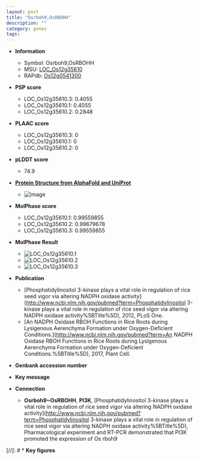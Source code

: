 ```yaml
---
layout: post
title: "Osrboh9,OsRBOHH"
description: ""
category: genes
tags: 
---
```


* **Information**  
    + Symbol: Osrboh9,OsRBOHH  
    + MSU: [LOC_Os12g35610](http://rice.plantbiology.msu.edu/cgi-bin/ORF_infopage.cgi?orf=LOC_Os12g35610)  
    + RAPdb: [Os12g0541300](http://rapdb.dna.affrc.go.jp/viewer/gbrowse_details/irgsp1?name=Os12g0541300)  

* **PSP score**  
    + LOC_Os12g35610.3: 0.4055 
    + LOC_Os12g35610.1: 0.4055 
    + LOC_Os12g35610.2: 0.2848 

* **PLAAC score**  
    + LOC_Os12g35610.3: 0 
    + LOC_Os12g35610.1: 0 
    + LOC_Os12g35610.2: 0 

* **pLDDT score**
    + 74.9

* **[Protein Structure from AlphaFold and UniProt](https://www.uniprot.org/uniprotkb/Q2QP56/entry#structure)**
    + ![image](https://ricepsp.github.io/images/Q2/AF-Q2QP56-F1.png)

* **MolPhase score**
    + LOC_Os12g35610.1: 0.99559855
    + LOC_Os12g35610.2: 0.99679678
    + LOC_Os12g35610.3: 0.99559855

* **MolPhase Result**
    + ![LOC_Os12g35610.1](https://304243504.github.io/Pictures/LOC_Os12g/LOC_Os12g35610.1.png)
    + ![LOC_Os12g35610.2](https://304243504.github.io/Pictures/LOC_Os12g/LOC_Os12g35610.2.png)
    + ![LOC_Os12g35610.3](https://304243504.github.io/Pictures/LOC_Os12g/LOC_Os12g35610.3.png)

* **Publication**  
    + [Phosphatidylinositol 3-kinase plays a vital role in regulation of rice seed vigor via altering NADPH oxidase activity](http://www.ncbi.nlm.nih.gov/pubmed?term=Phosphatidylinositol 3-kinase plays a vital role in regulation of rice seed vigor via altering NADPH oxidase activity%5BTitle%5D), 2012, PLoS One.
    + [An NADPH Oxidase RBOH Functions in Rice Roots during Lysigenous Aerenchyma Formation under Oxygen-Deficient Conditions.](http://www.ncbi.nlm.nih.gov/pubmed?term=An NADPH Oxidase RBOH Functions in Rice Roots during Lysigenous Aerenchyma Formation under Oxygen-Deficient Conditions.%5BTitle%5D), 2017, Plant Cell.

* **Genbank accession number**  

* **Key message**  

* **Connection**  
    + __Osrboh9~OsRBOHH__, __PI3K__, [Phosphatidylinositol 3-kinase plays a vital role in regulation of rice seed vigor via altering NADPH oxidase activity](http://www.ncbi.nlm.nih.gov/pubmed?term=Phosphatidylinositol 3-kinase plays a vital role in regulation of rice seed vigor via altering NADPH oxidase activity%5BTitle%5D), Pharmacological experiment and RT-PCR demonstrated that PI3K promoted the expression of Os rboh9

[//]: # * **Key figures**  


